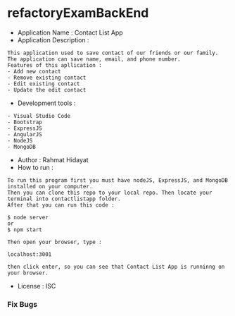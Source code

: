 # refactoryExamBackEnd
- Application Name : Contact List App
- Application Description : 
```
This application used to save contact of our friends or our family.
The application can save name, email, and phone number.
Features of this apllication :
- Add new contact
- Remove existing contact
- Edit existing contact
- Update the edit contact
```
- Development tools : 
```
- Visual Studio Code
- Bootstrap
- ExpressJS
- AngularJS
- NodeJS
- MongoDB
```

- Author : Rahmat Hidayat
- How to run :
```
To run this program first you must have nodeJS, ExpressJS, and MongoDB installed on your computer.
Then you can clone this repo to your local repo. Then locate your terminal into contactlistapp folder. 
After that you can run this code :

$ node server
or
$ npm start

Then open your browser, type :

localhost:3001

then click enter, so you can see that Contact List App is runninng on your browser.
```
- License : ISC
### Fix Bugs
